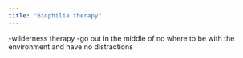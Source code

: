 ```yaml
---
title: "Biophilia therapy"
---
```

-wilderness therapy
-go out in the middle of no where to be with the environment and have no distractions

